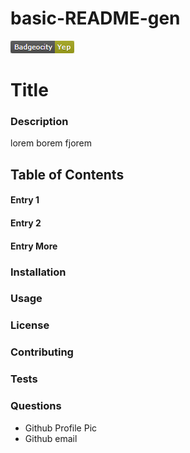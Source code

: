 # basic-README-gen

![alt text](./badgecap.PNG "Logo Title Text 1")

# Title

### Description
lorem borem fjorem

## Table of Contents
#### Entry 1
#### Entry 2
#### Entry More

### Installation

### Usage

### License

### Contributing

### Tests

### Questions
* Github Profile Pic
* Github email